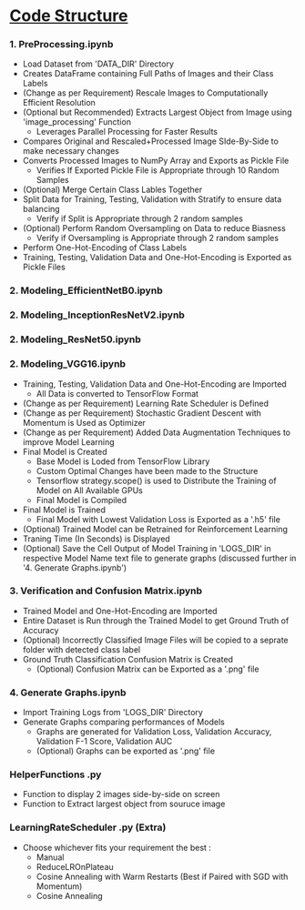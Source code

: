 # [Code Structure](https://github.com/iSiddharth20/DeepLearning-ImageClassification-Toolkit)

### 1. PreProcessing.ipynb
- Load Dataset from 'DATA_DIR' Directory
- Creates DataFrame containing Full Paths of Images and their Class Labels
- (Change as per Requirement) Rescale Images to Computationally Efficient Resolution
- (Optional but Recommended) Extracts Largest Object from Image using 'image_processing' Function
    - Leverages Parallel Processing for Faster Results
- Compares Original and Rescaled+Processed Image SIde-By-Side to make necessary changes
- Converts Processed Images to NumPy Array and Exports as Pickle File
    - Verifies If Exported Pickle File is Appropriate through 10 Random Samples
- (Optional) Merge Certain Class Lables Together
- Split Data for Training, Testing, Validation with Stratify to ensure data balancing
    - Verify if Split is Appropriate through 2 random samples
- (Optional) Perform Random Oversampling on Data to reduce Biasness
    - Verify if Oversampling is Appropriate through 2 random samples
- Perform One-Hot-Encoding of Class Labels
- Training, Testing, Validation Data and One-Hot-Encoding is Exported as Pickle Files

### 2. Modeling_EfficientNetB0.ipynb
### 2. Modeling_InceptionResNetV2.ipynb
### 2. Modeling_ResNet50.ipynb
### 2. Modeling_VGG16.ipynb
- Training, Testing, Validation Data and One-Hot-Encoding are Imported
    - All Data is converted to TensorFlow Format
- (Change as per Requirement) Learning Rate Scheduler is Defined
- (Change as per Requirement) Stochastic Gradient Descent with Momentum is Used as Optimizer
- (Change as per Requirement) Added Data Augmentation Techniques to improve Model Learning
- Final Model is Created
    - Base Model is Loded from TensorFlow Library
    - Custom Optimal Changes have been made to the Structure
    - Tensorflow strategy.scope() is used to Distribute the Training of Model on All Available GPUs
    - Final Model is Compiled
- Final Model is Trained
    - Final Model with Lowest Validation Loss is Exported as a '.h5' file
- (Optional) Trained Model can be Retrained for Reinforcement Learning
- Traning Time (In Seconds) is Displayed
- (Optional) Save the Cell Output of Model Training in 'LOGS_DIR' in respective Model Name text file to generate graphs (discussed further in '4. Generate Graphs.ipynb')

### 3. Verification and Confusion Matrix.ipynb
- Trained Model and One-Hot-Encoding are Imported
- Entire Dataset is Run through the Trained Model to get Ground Truth of Accuracy
- (Optional) Incorrectly Classified Image Files will be copied to a seprate folder with detected class label
- Ground Truth Classification Confusion Matrix is Created
    - (Optional) Confusion Matrix can be Exported as a '.png' file

### 4. Generate Graphs.ipynb
- Import Training Logs from 'LOGS_DIR' Directory 
- Generate Graphs comparing performances of Models
    - Graphs are generated for Validation Loss, Validation Accuracy, Validation F-1 Score, Validation AUC
    - (Optional) Graphs can be exported as '.png' file

### HelperFunctions .py
- Function to display 2 images side-by-side on screen
- Function to Extract largest object from souruce image

### LearningRateScheduler .py (Extra)
- Choose whichever fits your requirement the best :
    - Manual 
    - ReduceLROnPlateau
    - Cosine Annealing with Warm Restarts (Best if Paired with SGD with Momentum)
    - Cosine Annealing